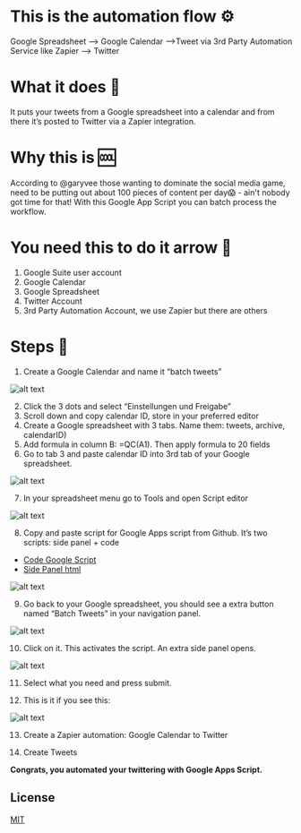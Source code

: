 # This is the automation flow ⚙️
Google Spreadsheet --> Google Calendar -->Tweet via 3rd Party Automation Service like Zapier --> Twitter

# What it does 🦾
It puts your tweets from a Google spreadsheet into a calendar and from there it’s posted to Twitter via a Zapier integration.

# Why this is 🆒
According to @garyvee those wanting to dominate the social media game, need to be putting out about 100 pieces of content per day😱 - ain't nobody got time for that! With this Google App Script you can batch process the workflow.

# You need this to do it arrow 🧰
1. Google Suite user account
2. Google Calendar
3. Google Spreadsheet
4. Twitter Account
5. 3rd Party Automation Account, we use Zapier but there are others

# Steps 👟
1. Create a Google Calendar and name it “batch tweets”

![alt text][GoogleKalenderEinstellungen]

2. Click the 3 dots and select “Einstellungen und Freigabe”
3. Scroll down and copy calendar ID, store in your preferred editor
4. Create a Google spreadsheet with 3 tabs. Name them: tweets, archive, calendarID)
5. Add formula in column B: =QC(A1). Then apply formula to 20 fields
6. Go to tab 3 and paste calendar ID into 3rd tab of your Google spreadsheet.

![alt text][GoogleKalenderID]

7. In your spreadsheet menu go to Tools and open Script editor

![alt text][OpenGoogleScriptEditor]

8. Copy and paste script for Google Apps script from Github. It’s two scripts: side panel + code

- [Code Google Script](./Code.js)
- [Side Panel html](./side-panel.html)

![alt text][GoogleScript2parts]

9. Go back to your Google spreadsheet, you should see a extra button named “Batch Tweets” in your navigation panel.

![alt text][GoogleSheetsExtraButton]

10. Click on it. This activates the script. An extra side panel opens. 

![alt text][GoogleSheetsSidePanel]

11. Select what you need and press submit. 

12. This is it if you see this:

![alt text][GoogleSheetsScriptSuccess]

13. Create a Zapier automation: Google Calendar to Twitter

14. Create Tweets

__Congrats, you automated your twittering with Google Apps Script.__

## License

[MIT](https://choosealicense.com/licenses/mit/)

[GoogleKalenderEinstellungen]: ./PNG/Google_Kalender_Einstellungen.png "Google Kalender Einstellungen"
[GoogleKalenderID]: ./PNG/Google_Kalender_ID.png "Google Kalender ID"
[GoogleScript2parts]: ./PNG/Google_Script_2_parts.png "Google Script 2 scripts"
[GoogleSheetsExtraButton]: ./PNG/Google_Sheets_Extra_Button.png "Google Sheets Custom Button"
[GoogleSheetsScriptSuccess]: ./PNG/Google_Sheets_Script_Success.png "Google Sheets Script Success"
[GoogleSheetsSidePanel]: ./PNG/Google_Sheets_Side_Panel.png "Google Sheets Side Panel"
[OpenGoogleScriptEditor]: ./PNG/Open_Google_Script_Editor.png "Open Google Script Editor"
